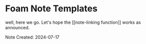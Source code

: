 # Foam Note Templates

well, here we go. Let's hope the [[note-linking function]] works as announced.

Note Created: 2024-07-17

